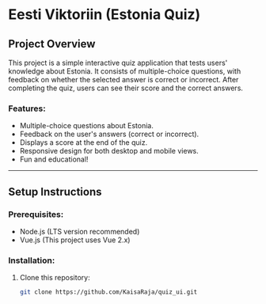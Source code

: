 # Eesti Viktoriin (Estonia Quiz)

## Project Overview

This project is a simple interactive quiz application that tests users' knowledge about Estonia. It consists of multiple-choice questions, with feedback on whether the selected answer is correct or incorrect. After completing the quiz, users can see their score and the correct answers.

### Features:
- Multiple-choice questions about Estonia.
- Feedback on the user's answers (correct or incorrect).
- Displays a score at the end of the quiz.
- Responsive design for both desktop and mobile views.
- Fun and educational!

---

## Setup Instructions

### Prerequisites:
- Node.js (LTS version recommended)
- Vue.js (This project uses Vue 2.x)

### Installation:

1. Clone this repository:
   ```bash
   git clone https://github.com/KaisaRaja/quiz_ui.git

